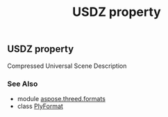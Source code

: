 ﻿---
title: USDZ property
second_title: Aspose.3D for Python via .NET API References
description: 
type: docs
weight: 500
url: /python-net/aspose.threed.formats/plyformat/usdz/
is_root: false
---

## USDZ property


Compressed Universal Scene Description

### See Also
* module [aspose.threed.formats](../../)
* class [PlyFormat](/3d/python-net/aspose.threed.formats/plyformat)
